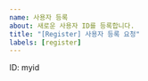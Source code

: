 ```yaml
---
name: 사용자 등록
about: 새로운 사용자 ID를 등록합니다.
title: "[Register] 사용자 등록 요청"
labels: [register]
---
```


ID: myid